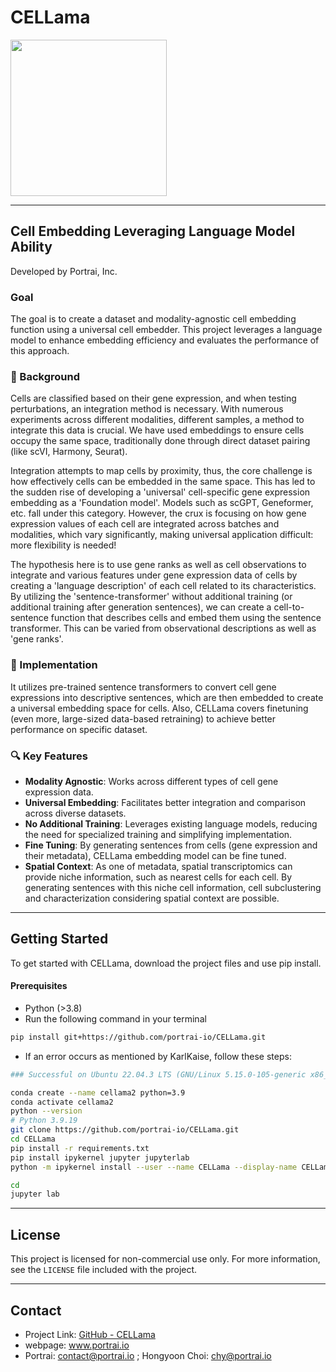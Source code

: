 # CELLama

<img src="https://github.com/portrai-io/CELLama/assets/103564171/f0211b49-2c8d-45a7-a223-b323c21c3ac1" style="width: 250px;">

---

## Cell Embedding Leveraging Language Model Ability

Developed by Portrai, Inc.

### Goal
The goal is to create a dataset and modality-agnostic cell embedding function using a universal cell embedder. This project leverages a language model to enhance embedding efficiency and evaluates the performance of this approach.

### :microscope: Background
Cells are classified based on their gene expression, and when testing perturbations, an integration method is necessary. With numerous experiments across different modalities, different samples, a method to integrate this data is crucial. 
We have used embeddings to ensure cells occupy the same space, traditionally done through direct dataset pairing (like scVI, Harmony, Seurat).

Integration attempts to map cells by proximity, thus, the core challenge is how effectively cells can be embedded in the same space. This has led to the sudden rise of developing a 'universal' cell-specific gene expression embedding as a 'Foundation model'.
Models such as scGPT, Geneformer, etc. fall under this category. However, the crux is focusing on how gene expression values of each cell are integrated across batches and modalities, which vary significantly, making universal application difficult: more flexibility is needed!

The hypothesis here is to use gene ranks as well as cell observations to integrate and various features under gene expression data of cells by creating a 'language description' of each cell related to its characteristics. By utilizing the 'sentence-transformer' without additional training (or additional training after generation sentences), we can create a cell-to-sentence function that describes cells and embed them using the sentence transformer. This can be varied from observational descriptions as well as 'gene ranks'.

### :microscope: Implementation
It utilizes pre-trained sentence transformers to convert cell gene expressions into descriptive sentences, which are then embedded to create a universal embedding space for cells. Also, CELLama covers finetuning (even more, large-sized data-based retraining) to achieve better performance on specific dataset.

### :mag: Key Features
- **Modality Agnostic**: Works across different types of cell gene expression data.
- **Universal Embedding**: Facilitates better integration and comparison across diverse datasets.
- **No Additional Training**: Leverages existing language models, reducing the need for specialized training and simplifying implementation.
- **Fine Tuning**: By generating sentences from cells (gene expression and their metadata), CELLama embedding model can be fine tuned.
- **Spatial Context**: As one of metadata, spatial transcriptomics can provide niche information, such as nearest cells for each cell. By generating sentences with this niche cell information, cell subclustering and characterization considering spatial context are possible. 

---

## Getting Started
To get started with CELLama, download the project files and use pip install. 

#### Prerequisites
- Python (>3.8)
- Run the following command in your terminal
  
```bash
pip install git+https://github.com/portrai-io/CELLama.git
```

- If an error occurs as mentioned by KarlKaise, follow these steps:

```bash
### Successful on Ubuntu 22.04.3 LTS (GNU/Linux 5.15.0-105-generic x86_64)

conda create --name cellama2 python=3.9
conda activate cellama2
python --version
# Python 3.9.19
git clone https://github.com/portrai-io/CELLama.git 
cd CELLama
pip install -r requirements.txt
pip install ipykernel jupyter jupyterlab 
python -m ipykernel install --user --name CELLama --display-name CELLama

cd
jupyter lab
```

---

## License
This project is licensed for non-commercial use only. For more information, see the `LICENSE` file included with the project.

---

## Contact
- Project Link: [GitHub - CELLama](https://github.com/CELLama)
- webpage: www.portrai.io
- Portrai: contact@portrai.io ; Hongyoon Choi: chy@portrai.io
